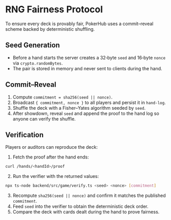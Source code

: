 # RNG Fairness Protocol

To ensure every deck is provably fair, PokerHub uses a commit–reveal scheme backed by deterministic shuffling.

## Seed Generation
- Before a hand starts the server creates a 32‑byte `seed` and 16‑byte `nonce` via `crypto.randomBytes`.
- The pair is stored in memory and never sent to clients during the hand.

## Commit–Reveal
1. Compute `commitment = sha256(seed || nonce)`.
2. Broadcast `{ commitment, nonce }` to all players and persist it in `hand-log`.
3. Shuffle the deck with a Fisher–Yates algorithm seeded by `seed`.
4. After showdown, reveal `seed` and append the proof to the hand log so anyone can verify the shuffle.

## Verification

Players or auditors can reproduce the deck:

1. Fetch the proof after the hand ends:

```sh
curl /hands/<handId>/proof
```

2. Run the verifier with the returned values:

```sh
npx ts-node backend/src/game/verify.ts <seed> <nonce> [commitment]
```

3. Recompute `sha256(seed || nonce)` and confirm it matches the published `commitment`.
4. Feed `seed` into the verifier to obtain the deterministic deck order.
5. Compare the deck with cards dealt during the hand to prove fairness.
